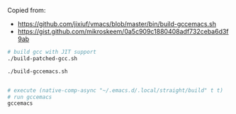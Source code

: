 

Copied from:
- https://github.com/jixiuf/vmacs/blob/master/bin/build-gccemacs.sh
- https://gist.github.com/mikroskeem/0a5c909c1880408adf732ceba6d3f9ab


```bash
# build gcc with JIT support
./build-patched-gcc.sh

./build-gccemacs.sh


# execute (native-comp-async "~/.emacs.d/.local/straight/build" t t)
# run gccemacs
gccemacs
```




